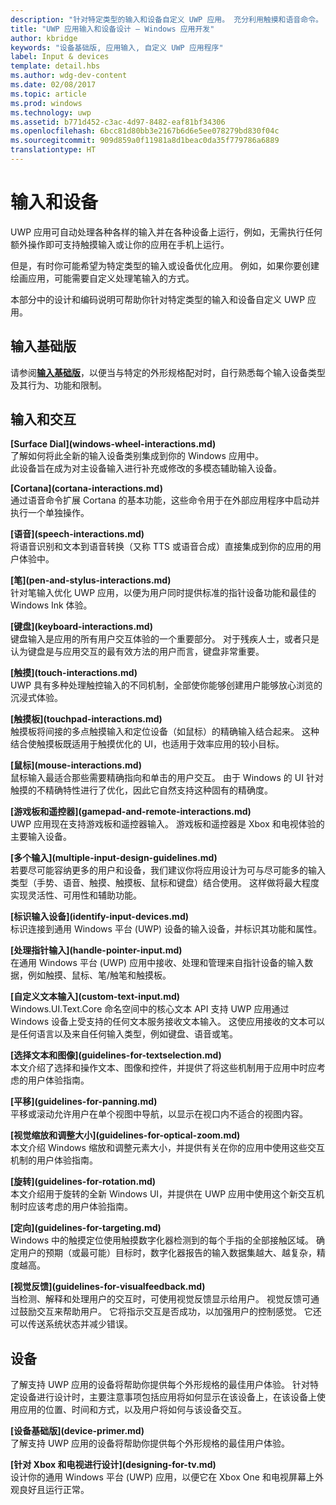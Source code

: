 ```yaml
---
description: "针对特定类型的输入和设备自定义 UWP 应用。 充分利用触摸和语音命令。 在 Xbox、手机甚至是电视上运行你的应用。"
title: "UWP 应用输入和设备设计 – Windows 应用开发"
author: kbridge
keywords: "设备基础版, 应用输入, 自定义 UWP 应用程序"
label: Input & devices
template: detail.hbs
ms.author: wdg-dev-content
ms.date: 02/08/2017
ms.topic: article
ms.prod: windows
ms.technology: uwp
ms.assetid: b771d452-c3ac-4d97-8482-eaf81bf34306
ms.openlocfilehash: 6bcc81d80bb3e2167b6d6e5ee078279bd830f04c
ms.sourcegitcommit: 909d859a0f11981a8d1beac0da35f779786a6889
translationtype: HT
---
```

# <a name="inputs-and-devices"></a>输入和设备

<link rel="stylesheet" href="https://az835927.vo.msecnd.net/sites/uwp/Resources/css/custom.css">

UWP 应用可自动处理各种各样的输入并在各种设备上运行，例如，无需执行任何额外操作即可支持触摸输入或让你的应用在手机上运行。

但是，有时你可能希望为特定类型的输入或设备优化应用。 例如，如果你要创建绘画应用，可能需要自定义处理笔输入的方式。

本部分中的设计和编码说明可帮助你针对特定类型的输入和设备自定义 UWP 应用。

## <a name="input-primer"></a>输入基础版

请参阅<b>[输入基础版](input-primer.md)</b>，以便当与特定的外形规格配对时，自行熟悉每个输入设备类型及其行为、功能和限制。

## <a name="inputs-and-interactions"></a>输入和交互

<div class="side-by-side">
<div class="side-by-side-content">
<p>
<b>[Surface Dial](windows-wheel-interactions.md)</b><br/>
了解如何将此全新的输入设备类别集成到你的 Windows 应用中。</br>
此设备旨在成为对主设备输入进行补充或修改的多模态辅助输入设备。
</p>
</div>
</div>

<div class="side-by-side">
<div class="side-by-side-content">
<div class="side-by-side-content-left">
<p>
<b>[Cortana](cortana-interactions.md)</b><br/>
通过语音命令扩展 Cortana 的基本功能，这些命令用于在外部应用程序中启动并执行一个单独操作。
</p>
</div>
<div class="side-by-side-content-right">
<p>
<b>[语音](speech-interactions.md)</b><br/>
将语音识别和文本到语音转换（又称 TTS 或语音合成）直接集成到你的应用的用户体验中。
</p>
</div>
</div>
</div>

<div class="side-by-side">
<div class="side-by-side-content">
<div class="side-by-side-content-left">
<p>
<b>[笔](pen-and-stylus-interactions.md)</b><br/>
针对笔输入优化 UWP 应用，以便为用户同时提供标准的指针设备功能和最佳的 Windows Ink 体验。
</p>
</div>
<div class="side-by-side-content-right">
<p>
<b>[键盘](keyboard-interactions.md)</b><br/>
键盘输入是应用的所有用户交互体验的一个重要部分。 对于残疾人士，或者只是认为键盘是与应用交互的最有效方法的用户而言，键盘非常重要。
</p>
</div>
</div>
</div>

<div class="side-by-side">
<div class="side-by-side-content">
<div class="side-by-side-content-left">
<p>
<b>[触摸](touch-interactions.md)</b><br/>
UWP 具有多种处理触控输入的不同机制，全部使你能够创建用户能够放心浏览的沉浸式体验。
</p>
</div>
<div class="side-by-side-content-right">
<p>
<b>[触摸板](touchpad-interactions.md)</b><br/>
触摸板将间接的多点触摸输入和定位设备（如鼠标）的精确输入结合起来。 这种结合使触摸板既适用于触摸优化的 UI，也适用于效率应用的较小目标。
</p>
</div>
</div>
</div>

<div class="side-by-side">
<div class="side-by-side-content">
<div class="side-by-side-content-left">
<p>
<b>[鼠标](mouse-interactions.md)</b><br/>
鼠标输入最适合那些需要精确指向和单击的用户交互。 由于 Windows 的 UI 针对触摸的不精确特性进行了优化，因此它自然支持这种固有的精确度。
</p>
</div>
<div class="side-by-side-content-right">
<p>
<b>[游戏板和遥控器](gamepad-and-remote-interactions.md)</b><br/>
UWP 应用现在支持游戏板和遥控器输入。 游戏板和遥控器是 Xbox 和电视体验的主要输入设备。
</p>
</div>
</div>
</div>

<div class="side-by-side">
<div class="side-by-side-content">
<p>
<b>[多个输入](multiple-input-design-guidelines.md)</b><br/>
若要尽可能容纳更多的用户和设备，我们建议你将应用设计为可与尽可能多的输入类型（手势、语音、触摸、触摸板、鼠标和键盘）结合使用。 这样做将最大程度实现灵活性、可用性和辅助功能。
</p>
</div>
</div>

<div class="side-by-side">
<div class="side-by-side-content">
<div class="side-by-side-content-left">
<p>
<b>[标识输入设备](identify-input-devices.md)</b><br/>
标识连接到通用 Windows 平台 (UWP) 设备的输入设备，并标识其功能和属性。
</p>
</div>
<div class="side-by-side-content-right">
<p>
<b>[处理指针输入](handle-pointer-input.md)</b><br/>
在通用 Windows 平台 (UWP) 应用中接收、处理和管理来自指针设备的输入数据，例如触摸、鼠标、笔/触笔和触摸板。
</p>
</div>
</div>
</div>

<div class="side-by-side">
<div class="side-by-side-content">
<div class="side-by-side-content-left">
<p><b>[自定义文本输入](custom-text-input.md)</b><br/>
Windows.UI.Text.Core 命名空间中的核心文本 API 支持 UWP 应用通过 Windows 设备上受支持的任何文本服务接收文本输入。 这使应用接收的文本可以是任何语言以及来自任何输入类型，例如键盘、语音或笔。
</p>
</div>
<div class="side-by-side-content-right">
<p>
<b>[选择文本和图像](guidelines-for-textselection.md)</b><br/>
本文介绍了选择和操作文本、图像和控件，并提供了将这些机制用于应用中时应考虑的用户体验指南。
</p>
</div>
</div>
</div>

<div class="side-by-side">
<div class="side-by-side-content">
<p>
<b>[平移](guidelines-for-panning.md)</b><br/>
平移或滚动允许用户在单个视图中导航，以显示在视口内不适合的视图内容。
</p>
</div>
</div>

<div class="side-by-side">
<div class="side-by-side-content">
<div class="side-by-side-content-left">
<p>
<b>[视觉缩放和调整大小](guidelines-for-optical-zoom.md)</b><br/>
本文介绍 Windows 缩放和调整元素大小，并提供有关在你的应用中使用这些交互机制的用户体验指南。
</p>
</div>
<div class="side-by-side-content-right">
<p>
<b>[旋转](guidelines-for-rotation.md)</b><br/>
本文介绍用于旋转的全新 Windows UI，并提供在 UWP 应用中使用这个新交互机制时应该考虑的用户体验指南。
</p>
</div>
</div>
</div>

<div class="side-by-side">
<div class="side-by-side-content">
<div class="side-by-side-content-left">
<p><b>[定向](guidelines-for-targeting.md)</b><br/>
Windows 中的触摸定位使用触摸数字化器检测到的每个手指的全部接触区域。 确定用户的预期（或最可能）目标时，数字化器报告的输入数据集越大、越复杂，精度越高。
</p>
</div>
<div class="side-by-side-content-right">
<p><b>[视觉反馈](guidelines-for-visualfeedback.md)</b><br/>
当检测、解释和处理用户的交互时，可使用视觉反馈显示给用户。 视觉反馈可通过鼓励交互来帮助用户。 它将指示交互是否成功，以加强用户的控制感觉。 它还可以传送系统状态并减少错误。
</p>
</div>
</div>
</div>

## <a name="devices"></a>设备

了解支持 UWP 应用的设备将帮助你提供每个外形规格的最佳用户体验。 针对特定设备进行设计时，主要注意事项包括应用将如何显示在该设备上，在该设备上使用应用的位置、时间和方式，以及用户将如何与该设备交互。

<div class="side-by-side">
<div class="side-by-side-content">
  <div class="side-by-side-content-left">
<p><b>[设备基础版](device-primer.md)</b><br/>了解支持 UWP 应用的设备将帮助你提供每个外形规格的最佳用户体验。
</p>
  </div>
  <div class="side-by-side-content-right">
<p><b>[针对 Xbox 和电视进行设计](designing-for-tv.md)</b><br/>设计你的通用 Windows 平台 (UWP) 应用，以便它在 Xbox One 和电视屏幕上外观良好且运行正常。
</p>
  </div>
</div>
</div>
